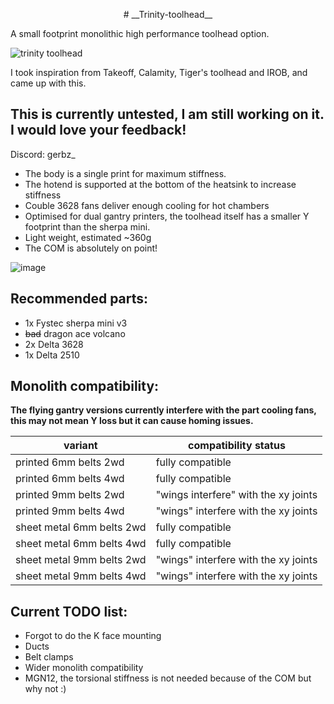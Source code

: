 <p align="center">
# __Trinity-toolhead__
</p>
A small footprint monolithic high performance toolhead option.


![trinity toolhead](https://github.com/user-attachments/assets/41433778-24b4-4971-bae2-0df017a28b86)




I took inspiration from Takeoff, Calamity, Tiger's toolhead and IROB, and came up with this.

## This is currently untested, I am still working on it. I would love your feedback!
Discord: gerbz_

* The body is a single print for maximum stiffness.
* The hotend is supported at the bottom of the heatsink to increase stiffness
* Couble 3628 fans deliver enough cooling for hot chambers
* Optimised for dual gantry printers, the toolhead itself has a smaller Y footprint than the sherpa mini.
* Light weight, estimated ~360g
* The COM is absolutely on point!
  
![image](https://github.com/user-attachments/assets/4b7fee9b-9277-448e-b6ef-d20bfc20db1b)

## Recommended parts:
* 1x Fystec sherpa mini v3
* ~~bad~~ dragon ace volcano
* 2x Delta 3628
* 1x Delta 2510

## Monolith compatibility:
**The flying gantry versions currently interfere with the part cooling fans, this may not mean Y loss but it can cause homing issues.**

| variant | compatibility status |
|---------------|------------------|
| printed 6mm belts 2wd | fully compatible |
| printed 6mm belts 4wd | fully compatible |
| printed 9mm belts 2wd | "wings interfere" with the xy joints |
| printed 9mm belts 4wd | "wings" interfere with the xy joints |
| sheet metal 6mm belts 2wd | fully compatible |
| sheet metal 6mm belts 4wd | fully compatible |
| sheet metal 9mm belts 2wd | "wings" interfere with the xy joints |
| sheet metal 9mm belts 4wd | "wings" interfere with the xy joints |


## Current TODO list:
* Forgot to do the K face mounting
* Ducts
* Belt clamps
* Wider monolith compatibility
* MGN12, the torsional stiffness is not needed because of the COM but why not :) 
